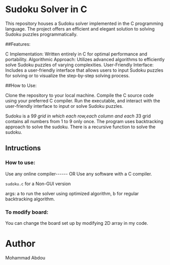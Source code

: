 # Sudoku Solver in C

This repository houses a Sudoku solver implemented in the C programming language. The project offers an efficient and elegant solution to solving Sudoku puzzles programmatically.

##Features:

C Implementation: Written entirely in C for optimal performance and portability.
Algorithmic Approach: Utilizes advanced algorithms to efficiently solve Sudoku puzzles of varying complexities.
User-Friendly Interface: Includes a user-friendly interface that allows users to input Sudoku puzzles for solving or to visualize the step-by-step solving process.

##How to Use:

Clone the repository to your local machine.
Compile the C source code using your preferred C compiler.
Run the executable, and interact with the user-friendly interface to input or solve Sudoku puzzles.

Sudoku is a 9*9 grid in which each row,each column and each 3*3 grid contains all numbers from 1 to 9 only once.
The program uses backtracking approach to solve the sudoku. There is a recursive function to solve the sudoku.

## Intructions

### How to use:
Use any online compiler------
                                     OR
Use any software with a C compiler.

```sudoku.c``` for a Non-GUI version

args: a to run the solver using optimized algorithm, b for regular backtracking algorithm.
### To modify board:
You can change the board set up by modifying 2D array in my code.

# Author
Mohammad Abdou
